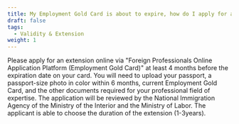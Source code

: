 ```yaml
---
title: My Employment Gold Card is about to expire, how do I apply for an extension?
draft: false
tags:
  - Validity & Extension
weight: 1
---
```

Please apply for an extension online via "Foreign Professionals Online Application Platform (Employment Gold Card)" at least 4 months before the expiration date on your card. You will need to upload your passport, a passport-size photo in color within 6 months, current Employment Gold Card, and the other documents required for your professional field of expertise. The application will be reviewed by the National Immigration Agency of the Ministry of the Interior and the Ministry of Labor. The applicant is able to choose the duration of the extension (1-3years).